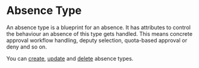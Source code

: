 # Absence Type

An absence type is a blueprint for an absence. It has attributes to control the behaviour an absence of this type gets handled. This means concrete approval workflow handling, deputy selection, quota-based approval or deny and so on.

You can [create](create-absence-type.md), [update](update-absence-type.md) and [delete](delete-absence-type.md) absence types.

